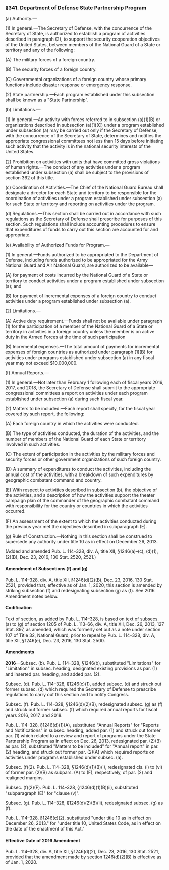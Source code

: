 ### §341. Department of Defense State Partnership Program ###

(a) Authority.—

(1) In general.—The Secretary of Defense, with the concurrence of the Secretary of State, is authorized to establish a program of activities described in paragraph (2), to support the security cooperation objectives of the United States, between members of the National Guard of a State or territory and any of the following:

(A) The military forces of a foreign country.

(B) The security forces of a foreign country.

(C) Governmental organizations of a foreign country whose primary functions include disaster response or emergency response.

(2) State partnership.—Each program established under this subsection shall be known as a "State Partnership".

(b) Limitations.—

(1) In general.—An activity with forces referred to in subsection (a)(1)(B) or organizations described in subsection (a)(1)(C) under a program established under subsection (a) may be carried out only if the Secretary of Defense, with the concurrence of the Secretary of State, determines and notifies the appropriate congressional committees not less than 15 days before initiating such activity that the activity is in the national security interests of the United States.

(2) Prohibition on activities with units that have committed gross violations of human rights.—The conduct of any activities under a program established under subsection (a) shall be subject to the provisions of section 362 of this title.

(c) Coordination of Activities.—The Chief of the National Guard Bureau shall designate a director for each State and territory to be responsible for the coordination of activities under a program established under subsection (a) for such State or territory and reporting on activities under the program.

(d) Regulations.—This section shall be carried out in accordance with such regulations as the Secretary of Defense shall prescribe for purposes of this section. Such regulations shall include accounting procedures to ensure that expenditures of funds to carry out this section are accounted for and appropriate.

(e) Availability of Authorized Funds for Program.—

(1) In general.—Funds authorized to be appropriated to the Department of Defense, including funds authorized to be appropriated for the Army National Guard and Air National Guard, are authorized to be available—

(A) for payment of costs incurred by the National Guard of a State or territory to conduct activities under a program established under subsection (a); and

(B) for payment of incremental expenses of a foreign country to conduct activities under a program established under subsection (a).

(2) Limitations.—

(A) Active duty requirement.—Funds shall not be available under paragraph (1) for the participation of a member of the National Guard of a State or territory in activities in a foreign country unless the member is on active duty in the Armed Forces at the time of such participation

(B) Incremental expenses.—The total amount of payments for incremental expenses of foreign countries as authorized under paragraph (1)(B) for activities under programs established under subsection (a) in any fiscal year may not exceed $10,000,000.

(f) Annual Reports.—

(1) In general.—Not later than February 1 following each of fiscal years 2016, 2017, and 2018, the Secretary of Defense shall submit to the appropriate congressional committees a report on activities under each program established under subsection (a) during such fiscal year.

(2) Matters to be included.—Each report shall specify, for the fiscal year covered by such report, the following:

(A) Each foreign country in which the activities were conducted.

(B) The type of activities conducted, the duration of the activities, and the number of members of the National Guard of each State or territory involved in such activities.

(C) The extent of participation in the activities by the military forces and security forces or other government organizations of such foreign country.

(D) A summary of expenditures to conduct the activities, including the annual cost of the activities, with a breakdown of such expenditures by geographic combatant command and country.

(E) With respect to activities described in subsection (b), the objective of the activities, and a description of how the activities support the theater campaign plan of the commander of the geographic combatant command with responsibility for the country or countries in which the activities occurred.

(F) An assessment of the extent to which the activities conducted during the previous year met the objectives described in subparagraph (E).

(g) Rule of Construction.—Nothing in this section shall be construed to supersede any authority under title 10 as in effect on December 26, 2013.

(Added and amended Pub. L. 114–328, div. A, title XII, §1246(a)–(c), (d)(1), (2)(B), Dec. 23, 2016, 130 Stat. 2520, 2521.)

#### Amendment of Subsections (f) and (g) ####

Pub. L. 114–328, div. A, title XII, §1246(d)(2)(B), Dec. 23, 2016, 130 Stat. 2521, provided that, effective as of Jan. 1, 2020, this section is amended by striking subsection (f) and redesignating subsection (g) as (f). See 2016 Amendment notes below.

#### Codification ####

Text of section, as added by Pub. L. 114–328, is based on text of subsecs. (a) to (g) of section 1205 of Pub. L. 113–66, div. A, title XII, Dec. 26, 2013, 127 Stat. 897, as amended, which was formerly set out as a note under section 107 of Title 32, National Guard, prior to repeal by Pub. L. 114–328, div. A, title XII, §1246(e), Dec. 23, 2016, 130 Stat. 2500.

#### Amendments ####

**2016**—Subsec. (b). Pub. L. 114–328, §1246(b), substituted "Limitations" for "Limitation" in subsec. heading, designated existing provisions as par. (1) and inserted par. heading, and added par. (2).

Subsec. (d). Pub. L. 114–328, §1246(c)(1), added subsec. (d) and struck out former subsec. (d) which required the Secretary of Defense to prescribe regulations to carry out this section and to notify Congress.

Subsec. (f). Pub. L. 114–328, §1246(d)(2)(B), redesignated subsec. (g) as (f) and struck out former subsec. (f) which required annual reports for fiscal years 2016, 2017, and 2018.

Pub. L. 114–328, §1246(d)(1)(A), substituted "Annual Reports" for "Reports and Notifications" in subsec. heading, added par. (1) and struck out former par. (1) which related to a review and report of programs under the State Partnership Program as in effect on Dec. 26, 2013, redesignated par. (2)(B) as par. (2), substituted "Matters to be included" for "Annual report" in par. (2) heading, and struck out former par. (2)(A) which required reports on activities under programs established under subsec. (a).

Subsec. (f)(2). Pub. L. 114–328, §1246(d)(1)(B)(i), redesignated cls. (i) to (vi) of former par. (2)(B) as subpars. (A) to (F), respectively, of par. (2) and realigned margins.

Subsec. (f)(2)(F). Pub. L. 114–328, §1246(d)(1)(B)(ii), substituted "subparagraph (E)" for "clause (v)".

Subsec. (g). Pub. L. 114–328, §1246(d)(2)(B)(ii), redesignated subsec. (g) as (f).

Pub. L. 114–328, §1246(c)(2), substituted "under title 10 as in effect on December 26, 2013." for "under title 10, United States Code, as in effect on the date of the enactment of this Act."

#### Effective Date of 2016 Amendment ####

Pub. L. 114–328, div. A, title XII, §1246(d)(2), Dec. 23, 2016, 130 Stat. 2521, provided that the amendment made by section 1246(d)(2)(B) is effective as of Jan. 1, 2020.